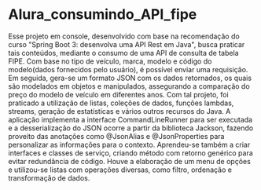# Alura_consumindo_API_fipe
Esse projeto em console, desenvolvido com base na recomendação do curso "Spring Boot 3: desenvolva uma API Rest em Java", busca praticar tais conteúdos, mediante o consumo de uma API de consulta de tabela FIPE. Com base no tipo de veículo, marca, modelo e código do modelo(dados fornecidos pelo usuário), é possível enviar uma requisição. Em seguida, gera-se um formato JSON com os dados retornados, os quais são modelados em objetos e manipulados, assegurando a comparação do preço do modelo de veículo em diferentes anos. Com tal projeto, foi praticado a utilização de listas, coleções de dados, funções lambdas, streams, geração de estatísticas e vários outros recursos do Java. A aplicação implementa a interface CommandLineRunner para ser executada e a desserialização do JSON ocorre a partir da biblioteca Jackson, fazendo proveito das anotações como @JsonAlias e @JsonProperties para personalizar as informações para o contexto. Aprendeu-se também a criar interfaces e classes de serviço, criando método com retorno genérico para evitar redundância de código. Houve a elaboração de um menu de opções e utilizou-se listas com operações diversas, como filtro, ordenação e transformação de dados. 
